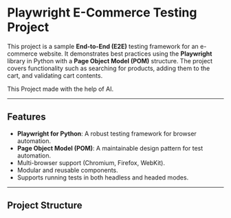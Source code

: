 # Playwright E-Commerce Testing Project

This project is a sample **End-to-End (E2E)** testing framework for an e-commerce website. It demonstrates best practices using the **Playwright** library in Python with a **Page Object Model (POM)** structure. The project covers functionality such as searching for products, adding them to the cart, and validating cart contents.

This Project made with the help of AI.

---

## Features

- **Playwright for Python**: A robust testing framework for browser automation.
- **Page Object Model (POM)**: A maintainable design pattern for test automation.
- Multi-browser support (Chromium, Firefox, WebKit).
- Modular and reusable components.
- Supports running tests in both headless and headed modes.

---

## Project Structure

